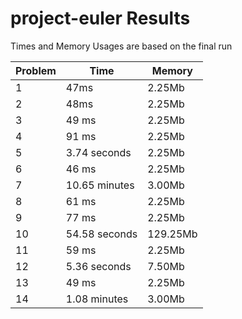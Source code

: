 # project-euler Results
Times and Memory Usages are based on the final run

| Problem | Time | Memory |
| ---- | ---- | ---- |
| 1 | 47ms | 2.25Mb |
| 2 | 48ms | 2.25Mb |
| 3 | 49 ms | 2.25Mb |
| 4 | 91 ms | 2.25Mb |
| 5 | 3.74 seconds | 2.25Mb |
| 6  | 46 ms | 2.25Mb |
| 7  | 10.65 minutes | 3.00Mb |
| 8  | 61 ms | 2.25Mb |
| 9  | 77 ms | 2.25Mb |
| 10 | 54.58 seconds | 129.25Mb |
| 11 | 59 ms | 2.25Mb |
| 12 | 5.36 seconds | 7.50Mb |
| 13 | 49 ms | 2.25Mb |
| 14 | 1.08 minutes | 3.00Mb |